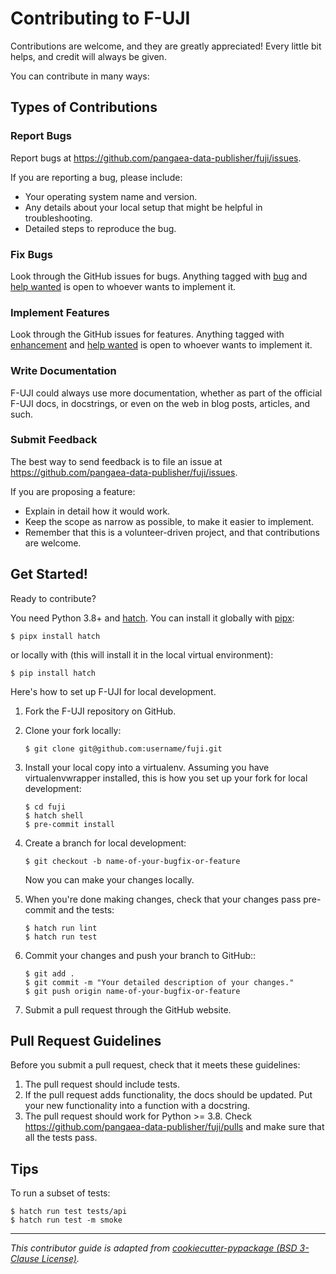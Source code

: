 # Contributing to F-UJI

Contributions are welcome, and they are greatly appreciated! Every little bit
helps, and credit will always be given.

You can contribute in many ways:

## Types of Contributions

### Report Bugs

Report bugs at https://github.com/pangaea-data-publisher/fuji/issues.

If you are reporting a bug, please include:

* Your operating system name and version.
* Any details about your local setup that might be helpful in troubleshooting.
* Detailed steps to reproduce the bug.

### Fix Bugs

Look through the GitHub issues for bugs. Anything tagged with [bug][bug-issues] and [help wanted][help-wanted-issues] is open to whoever wants to implement it.

### Implement Features

Look through the GitHub issues for features. Anything tagged with [enhancement][feature-issues] and [help wanted][help-wanted-issues] is open to whoever wants to implement it.

### Write Documentation

F-UJI could always use more documentation, whether as part of the
official F-UJI docs, in docstrings, or even on the web in blog posts,
articles, and such.

### Submit Feedback

The best way to send feedback is to file an issue at https://github.com/pangaea-data-publisher/fuji/issues.

If you are proposing a feature:

* Explain in detail how it would work.
* Keep the scope as narrow as possible, to make it easier to implement.
* Remember that this is a volunteer-driven project, and that contributions
  are welcome.

## Get Started!

Ready to contribute?

You need Python 3.8+ and [hatch](https://github.com/pypa/hatch). You can install it globally with [pipx](https://github.com/pypa/pipx):

```console
$ pipx install hatch
```

or locally with (this will install it in the local virtual environment):

```console
$ pip install hatch
```

Here's how to set up F-UJI for local development.

1. Fork the F-UJI repository on GitHub.
2. Clone your fork locally:
    ```console
    $ git clone git@github.com:username/fuji.git
    ```
3. Install your local copy into a virtualenv. Assuming you have virtualenvwrapper installed, this is how you set up your fork for local development:
    ```console
    $ cd fuji
    $ hatch shell
    $ pre-commit install
    ```
4. Create a branch for local development:
    ```console
    $ git checkout -b name-of-your-bugfix-or-feature
    ```
   Now you can make your changes locally.

5. When you're done making changes, check that your changes pass pre-commit and the
   tests:
    ```console
    $ hatch run lint
    $ hatch run test
    ```

6. Commit your changes and push your branch to GitHub::
    ```console
    $ git add .
    $ git commit -m "Your detailed description of your changes."
    $ git push origin name-of-your-bugfix-or-feature
    ```

7. Submit a pull request through the GitHub website.

## Pull Request Guidelines

Before you submit a pull request, check that it meets these guidelines:

1. The pull request should include tests.
2. If the pull request adds functionality, the docs should be updated. Put
   your new functionality into a function with a docstring.
3. The pull request should work for Python >= 3.8. Check
   https://github.com/pangaea-data-publisher/fuji/pulls
   and make sure that all the tests pass.

## Tips

To run a subset of tests:

```console
$ hatch run test tests/api
$ hatch run test -m smoke
```

---

*This contributor guide is adapted from [cookiecutter-pypackage (BSD 3-Clause License)](https://github.com/audreyfeldroy/cookiecutter-pypackage/blob/master/%7B%7Bcookiecutter.project_slug%7D%7D/CONTRIBUTING.rst).*

<!-- Markdown links -->
[bug-issues]: https://github.com/pangaea-data-publisher/fuji/issues?q=is%3Aopen+is%3Aissue+label%3Abug
[feature-issues]: https://github.com/pangaea-data-publisher/fuji/issues?q=is%3Aopen+is%3Aissue+label%3Aenhancement
[help-wanted-issues]: https://github.com/pangaea-data-publisher/fuji/issues?q=is%3Aopen+is%3Aissue+label%3A%22help+wanted%22
